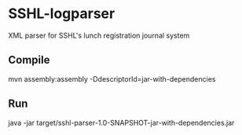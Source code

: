 # SSHL-logparser
XML parser for SSHL's lunch registration journal system

## Compile
mvn assembly:assembly -DdescriptorId=jar-with-dependencies

## Run
java -jar target/sshl-parser-1.0-SNAPSHOT-jar-with-dependencies.jar

